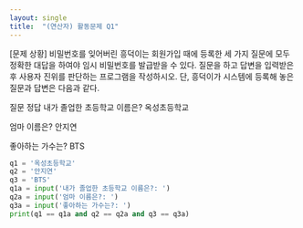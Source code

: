 ```yaml
---
layout: single
title:  "(연산자) 활동문제 Q1"
---
```


[문제 상황]
비밀번호를 잊어버린 흥덕이는 회원가입 때에 등록한 세 가지 질문에 모두 정확한 대답을
하여야 임시 비밀번호를 발급받을 수 있다. 질문을 하고 답변을 입력받은 후 사용자 진위를
판단하는 프로그램을 작성하시오. 단, 흥덕이가 시스템에 등록해 놓은 질문과 답변은 다음과
같다.

질문 정답
내가 졸업한 초등학교 이름은? 옥성초등학교

엄마 이름은? 안지연

좋아하는 가수는? BTS

~~~python
q1 = '옥성초등학교'
q2 = '안지연'
q3 = 'BTS'
q1a = input('내가 졸업한 초등학교 이름은?: ')
q2a = input('엄마 이름은?: ')
q3a = input('좋아하는 가수는?: ')
print(q1 == q1a and q2 == q2a and q3 == q3a)
~~~
